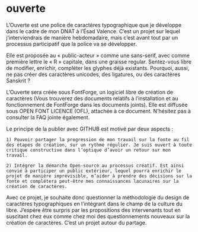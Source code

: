 ouverte
=======

L’Ouverte est une police de caractères typographique que je développe dans le cadre de mon DNAT à l’Ésad Valence. C’est un projet sur lequel j’interviendrais de manière hebdomadaire, mais c’est avant tout par un processus participatif que la police va se développer.

Elle est proposée au « public-acteur » comme une sans-serif, avec comme première lettre le « R » capitale, dans une graisse regular. 
Sentez-vous libre de modifier, enrichir, compléter les glyphes déjà existants. Pourquoi, aussi, ne pas créer des caractères unicodes, des ligatures, ou des caractères Sanskrit ?

L’Ouverte sera créée sous FontForge, un logiciel libre de création de caractères (Vous trouverez des documents relatifs à l’installation et au fonctionnement de FontForge dans les documents joints).
Elle est diffusée sous OPEN FONT LICENCE (OFL), attachée à ce document. N’hésitez pas à consulter la FAQ jointe également.

Le principe de la publier avec GITHUB est motivé par deux aspects :

	1) Pouvoir partager la progression de mon travail sur la fonte au fil des étapes de création, sur un rythme régulier. Je suis ouvert à toute critique constructive dans l’optique d’avoir un retour sur mon travail.

	2) Intégrer la démarche Open-source au processus créatif. Est ainsi convié à participer un public extérieur, lequel pourra enrichir le projet de manière imprévisible, m’aider à prendre des décisions sur la fonte et complétera peut-être mes connaissances lacunaires sur la création de caractères. 


Avec ce projet, je souhaite donc questionner la méthodologie du design de caractères typographiques en l’intégrant dans le champ de la culture du libre. 
J’espère être surpris par les propositions des intervenants tout en suscitant chez eux comme chez moi des questionnements nouveaux sur la création de caractères. C’est un projet autour du partage.
